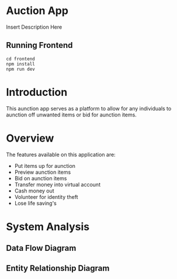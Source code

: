 # Auction App
Insert Description Here
## Running Frontend
```
cd frontend
npm install
npm run dev
```

# Introduction
This aunction app serves as a platform to allow for any individuals to aunction off unwanted items or bid for aunction items.
# Overview
The features available on this application are:
- Put items up for aunction
- Preview aunction items
- Bid on aunction items
- Transfer money into virtual account
- Cash money out
- Volunteer for identity theft
- Lose life saving's
# System Analysis
## Data Flow Diagram
## Entity Relationship Diagram

